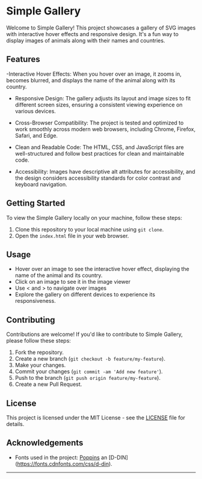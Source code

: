 
# Simple Gallery

Welcome to Simple Gallery! This project showcases a gallery of SVG images with interactive hover effects and responsive design. It's a fun way to display images of animals along with their names and countries.

## Features

-Interactive Hover Effects: When you hover over an image, it zooms in, becomes blurred, and displays the name of the animal along with its country.

- Responsive Design: The gallery adjusts its layout and image sizes to fit different screen sizes, ensuring a consistent viewing experience on various devices.

- Cross-Browser Compatibility: The project is tested and optimized to work smoothly across modern web browsers, including Chrome, Firefox, Safari, and Edge.

- Clean and Readable Code: The HTML, CSS, and JavaScript files are well-structured and follow best practices for clean and maintainable code.

- Accessibility: Images have descriptive alt attributes for accessibility, and the design considers accessibility standards for color contrast and keyboard navigation.

## Getting Started

To view the Simple Gallery locally on your machine, follow these steps:

1. Clone this repository to your local machine using `git clone`.
2. Open the `index.html` file in your web browser.

## Usage

- Hover over an image to see the interactive hover effect, displaying the name of the animal and its country.
- Click on an image to see it in the image viewer
- Use < and > to navigate over images 
- Explore the gallery on different devices to experience its responsiveness.

## Contributing

Contributions are welcome! If you'd like to contribute to Simple Gallery, please follow these steps:

1. Fork the repository.
2. Create a new branch (`git checkout -b feature/my-feature`).
3. Make your changes.
4. Commit your changes (`git commit -am 'Add new feature'`).
5. Push to the branch (`git push origin feature/my-feature`).
6. Create a new Pull Request.

## License

This project is licensed under the MIT License - see the [LICENSE](LICENSE) file for details.

## Acknowledgements


- Fonts used in the project: [Poppins](https://fonts.google.com/specimen/Poppins) an [D-DIN] (https://fonts.cdnfonts.com/css/d-din).

---

